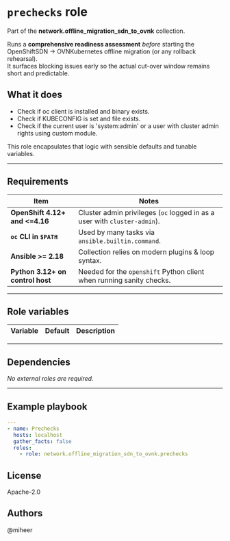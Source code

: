 # `prechecks` role

Part of the **network.offline_migration_sdn_to_ovnk** collection.

Runs a **comprehensive readiness assessment** _before_ starting the
OpenShiftSDN → OVNKubernetes offline migration (or any rollback rehearsal).  
It surfaces blocking issues early so the actual cut-over window remains short
and predictable.

## What it does

- Check if oc client is installed and binary exists.
- Check if KUBECONFIG is set and file exists.
- Check if the current user is 'system:admin' or a user with cluster admin rights using custom module.

This role encapsulates that logic with sensible defaults and tunable
variables.

---

## Requirements

| Item                            | Notes |
|---------------------------------|-------|
| **OpenShift 4.12+ and <=4.16**  | Cluster admin privileges (`oc` logged in as a user with `cluster-admin`). |
| **`oc` CLI in `$PATH`**         | Used by many tasks via `ansible.builtin.command`. |
| **Ansible >= 2.18**             | Collection relies on modern plugins & loop syntax. |
| **Python 3.12+ on control host** | Needed for the `openshift` Python client when running sanity checks. |

---

## Role variables

| Variable | Default | Description |
|----------|---------|-------------|

---

## Dependencies

_No external roles are required._

---

## Example playbook

```yaml
---
- name: Prechecks
  hosts: localhost
  gather_facts: false
  roles:
    - role: network.offline_migration_sdn_to_ovnk.prechecks
```

## License

Apache-2.0

## Authors

@miheer